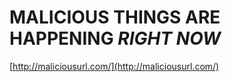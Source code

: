 <!--
id: 4938665845
link: http://tumblr.atmos.org/post/4938665845/malicious-things-are-happening-right-now
slug: malicious-things-are-happening-right-now
date: Mon Apr 25 2011 15:30:47 GMT-0700 (PDT)
publish: 2011-04-025
tags: 
title: MALICIOUS THINGS ARE HAPPENING *RIGHT NOW*
-->


MALICIOUS THINGS ARE HAPPENING *RIGHT NOW*
==========================================

[http://maliciousurl.com/](http://maliciousurl.com/)


